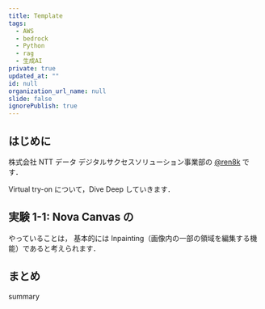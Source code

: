 ```yaml
---
title: Template
tags:
  - AWS
  - bedrock
  - Python
  - rag
  - 生成AI
private: true
updated_at: ""
id: null
organization_url_name: null
slide: false
ignorePublish: true
---
```


## はじめに

株式会社 NTT データ デジタルサクセスソリューション事業部の [@ren8k](https://qiita.com/ren8k) です．

Virtual try-on について，Dive Deep していきます．

## 実験 1-1: Nova Canvas の

やっていることは，
基本的には Inpainting（画像内の一部の領域を編集する機能）であると考えられます．

## まとめ

summary
